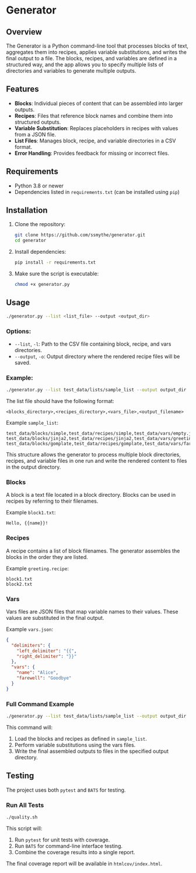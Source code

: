 
# Generator

## Overview

The Generator is a Python command-line tool that processes blocks of text, aggregates them into recipes, applies variable substitutions, and writes the final output to a file. The blocks, recipes, and variables are defined in a structured way, and the app allows you to specify multiple lists of directories and variables to generate multiple outputs.

## Features

- **Blocks**: Individual pieces of content that can be assembled into larger outputs.
- **Recipes**: Files that reference block names and combine them into structured outputs.
- **Variable Substitution**: Replaces placeholders in recipes with values from a JSON file.
- **List Files**: Manages block, recipe, and variable directories in a CSV format.
- **Error Handling**: Provides feedback for missing or incorrect files.

## Requirements

- Python 3.8 or newer
- Dependencies listed in `requirements.txt` (can be installed using `pip`)

## Installation

1. Clone the repository:
   ```bash
   git clone https://github.com/ssmythe/generator.git
   cd generator
   ```

2. Install dependencies:
   ```bash
   pip install -r requirements.txt
   ```

3. Make sure the script is executable:
   ```bash
   chmod +x generator.py
   ```

## Usage

```bash
./generator.py --list <list_file> --output <output_dir>
```

### Options:
- `--list`, `-l`: Path to the CSV file containing block, recipe, and vars directories.
- `--output`, `-o`: Output directory where the rendered recipe files will be saved.

### Example:

```bash
./generator.py --list test_data/lists/sample_list --output output_dir
```

The list file should have the following format:

```
<blocks_directory>,<recipes_directory>,<vars_file>,<output_filename>
```

Example `sample_list`:

```
test_data/blocks/simple,test_data/recipes/simple,test_data/vars/empty.json,simple.txt
test_data/blocks/jinja2,test_data/recipes/jinja2,test_data/vars/greeting.json,greeting.txt
test_data/blocks/gomplate,test_data/recipes/gomplate,test_data/vars/farewell.json,farewell.txt
```

This structure allows the generator to process multiple block directories, recipes, and variable files in one run and write the rendered content to files in the output directory.

### Blocks

A block is a text file located in a block directory. Blocks can be used in recipes by referring to their filenames.

Example `block1.txt`:

```
Hello, {{name}}!
```

### Recipes

A recipe contains a list of block filenames. The generator assembles the blocks in the order they are listed.

Example `greeting.recipe`:

```
block1.txt
block2.txt
```

### Vars

Vars files are JSON files that map variable names to their values. These values are substituted in the final output.

Example `vars.json`:

```json
{
  "delimiters": {
    "left_delimiter": "{{",
    "right_delimiter": "}}"
  },
  "vars": {
    "name": "Alice",
    "farewell": "Goodbye"
  }
}
```

### Full Command Example

```bash
./generator.py --list test_data/lists/sample_list --output output_dir
```

This command will:
1. Load the blocks and recipes as defined in `sample_list`.
2. Perform variable substitutions using the vars files.
3. Write the final assembled outputs to files in the specified output directory.

## Testing

The project uses both `pytest` and `BATS` for testing.

### Run All Tests

```bash
./quality.sh
```

This script will:
1. Run `pytest` for unit tests with coverage.
2. Run `BATS` for command-line interface testing.
3. Combine the coverage results into a single report.

The final coverage report will be available in `htmlcov/index.html`.
